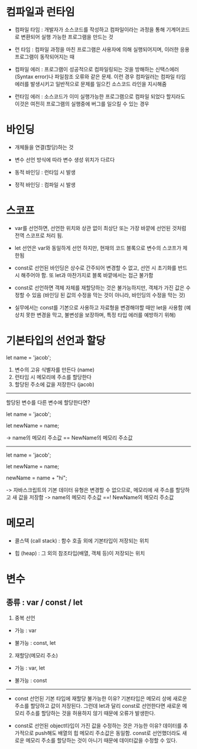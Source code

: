 # 컴파일과 런타임

- 컴파일 타임 : 개발자가 소스코드를 작성하고 컴파일이라는 과정을 통해 기계어코드로 변환되어 실행 가능한 프로그램을 만드는 것

- 런 타임 :  컴파일 과정을 마친 프로그램은 사용자에 의해 실행되어지며, 이러한 응용프로그램이 동작되어지는 때

- 컴파일 에러 : 프로그램이 성공적으로 컴파일링되는 것을 방해하는 신택스에러(Syntax error)나 파일참조 오류와 같은 문제. 이런 경우 컴파일러는 컴파일 타임 에러를 발생시키고 일반적으로 문제를 일으킨 소스코드 라인을 지시해줌

- 런타임 에러 : 소스코드가 이미 실행가능한 프로그램으로 컴파일 되었다 할지라도 이것은 여전히 프로그램의 실행중에 버그를 일으킬 수 있는 경우

# 바인딩
- 개체들을 연결(할당)하는 것

- 변수 선언 방식에 따라 변수 생성 위치가 다르다

- 동적 바인딩 : 런타임 시 발생

- 정적 바인딩 : 컴파일 시 발생

# 스코프

- var를 선언하면, 선언한 위치와 상관 없이 최상단 또는 가장 바깥에 선언된 것처럼 전역 스코프로 처리 됨.

- let 선언은 var와 동일하게 선언 하지만, 현재의 코드 블록으로 변수의 스코프가 제한됨

- const로 선언된 바인딩은 상수로 간주되어 변경할 수 없고, 선언 시 초기화를 반드시 해주어야 함. 또 let과 마찬가지로 블록 바깥에서는 접근 불가함

- const로 선언하면 객체 자체를 재할당하는 것은 불가능하지만, 객체가 가진 값은 수정할 수 있음 (바인딩 된 값의 수정을 막는 것이 아니라, 바인딩의 수정을 막는 것)

- 실무에서는 const를 기본으로 사용하고 자료형을 변경해야할 때만 let을 사용함 (예상치 못한 변경을 막고, 불변성을 보장하며, 특정 타입 에러를 예방하기 위해)

# 기본타입의 선언과 할당

let name = 'jacob';

1. 변수의 고유 식별자를 만든다 (name)
2. 런타임 시 메모리에 주소를 할당한다 
3. 할당된 주소에 값을 저장한다 (jacob)

----

할당된 변수를 다른 변수에 할당한다면?

let name = 'jacob';

let newName = name;

-> name의 메모리 주소값 == NewName의 메모리 주소값

----

let name = 'jacob';

let newName = name;

newName = name + "hi";

-> 자바스크립트의 기본 데이터 유형은 변경할 수 없으므로, 메모리에 새 주소를 할당하고 새 값을 저장함
-> name의 메모리 주소값 ==! NewName의 메모리 주소값

# 메모리
- 콜스텍 (call stack) : 함수 호출 외에 기본타입이 저장되는 위치

- 힙 (heap) : 그 외의 참조타입(배열, 객체 등)이 저장되는 위치


# 변수 
## 종류 : var / const / let
1. 중복 선언
  - 가능 : var

  - 불가능 : const, let

2. 재할당(메모리 주소)
  - 가능 : var, let

  - 불가능 : const

----

  - const 선언된 기본 타입에 재할당 불가능한 이유? 기본타입은 메모리 상에 새로운 주소를 할당하고 값이 저장된다. 그런데 let과 달리 const로 선언한다면 새로운 메모리 주소를 할당하는 것을 허용하지 않기 때문에 오류가 발생한다.

  - const로 선언된 object타입이 가진 값을 수정하는 것은 가능한 이유? 데이터를 추가적으로 push해도 배열의 힙 메모리 주소값은 동일함. const로 선언했더라도 새로운 메모리 주소를 할당하는 것이 아니기 때문에 데이터값을 수정할 수 있다.